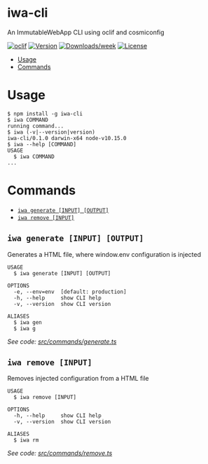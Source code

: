 iwa-cli
=======

An ImmutableWebApp CLI using oclif and cosmiconfig

[![oclif](https://img.shields.io/badge/cli-oclif-brightgreen.svg)](https://oclif.io)
[![Version](https://img.shields.io/npm/v/iwa-cli.svg)](https://npmjs.org/package/iwa-cli)
[![Downloads/week](https://img.shields.io/npm/dw/iwa-cli.svg)](https://npmjs.org/package/iwa-cli)
[![License](https://img.shields.io/npm/l/iwa-cli.svg)](https://github.com/chrispcode/iwa-cli/blob/master/package.json)

<!-- toc -->
* [Usage](#usage)
* [Commands](#commands)
<!-- tocstop -->
# Usage
<!-- usage -->
```sh-session
$ npm install -g iwa-cli
$ iwa COMMAND
running command...
$ iwa (-v|--version|version)
iwa-cli/0.1.0 darwin-x64 node-v10.15.0
$ iwa --help [COMMAND]
USAGE
  $ iwa COMMAND
...
```
<!-- usagestop -->
# Commands
<!-- commands -->
* [`iwa generate [INPUT] [OUTPUT]`](#iwa-generate-input-output)
* [`iwa remove [INPUT]`](#iwa-remove-input)

## `iwa generate [INPUT] [OUTPUT]`

Generates a HTML file, where window.env configuration is injected

```
USAGE
  $ iwa generate [INPUT] [OUTPUT]

OPTIONS
  -e, --env=env  [default: production]
  -h, --help     show CLI help
  -v, --version  show CLI version

ALIASES
  $ iwa gen
  $ iwa g
```

_See code: [src/commands/generate.ts](https://github.com/chrispcode/iwa-cli/blob/v0.1.0/src/commands/generate.ts)_

## `iwa remove [INPUT]`

Removes injected configuration from a HTML file

```
USAGE
  $ iwa remove [INPUT]

OPTIONS
  -h, --help     show CLI help
  -v, --version  show CLI version

ALIASES
  $ iwa rm
```

_See code: [src/commands/remove.ts](https://github.com/chrispcode/iwa-cli/blob/v0.1.0/src/commands/remove.ts)_
<!-- commandsstop -->
